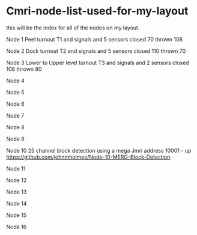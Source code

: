 # Cmri-node-list-used-for-my-layout
this will be the index for all of the nodes on my layout.

Node 1 Peel turnout T1 and signals and 5 sensors closed 70 thrown 108

Node 2 Dock turnout T2 and signals and 5 sensors closed 110 thrown 70

Node 3 Lower to Upper level turnout T3  and signals and 2 sensors closed 108 thrown 80

Node 4

Node 5

Node 6

Node 7

Node 8

Node 9

Node 10 25 channel block detection using a mega Jmri address 10001 - up https://github.com/johnmholmes/Node-10-MERG-Block-Detection

Node 11

Node 12

Node 13

Node 14

Node 15

Node 16
